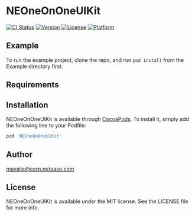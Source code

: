 # NEOneOnOneUIKit

[![CI Status](https://img.shields.io/travis/mayajie@gmail.com/NEOneOnOneUIKit.svg?style=flat)](https://travis-ci.org/mayajie@gmail.com/NEOneOnOneUIKit)
[![Version](https://img.shields.io/cocoapods/v/NEOneOnOneUIKit.svg?style=flat)](https://cocoapods.org/pods/NEOneOnOneUIKit)
[![License](https://img.shields.io/cocoapods/l/NEOneOnOneUIKit.svg?style=flat)](https://cocoapods.org/pods/NEOneOnOneUIKit)
[![Platform](https://img.shields.io/cocoapods/p/NEOneOnOneUIKit.svg?style=flat)](https://cocoapods.org/pods/NEOneOnOneUIKit)

## Example

To run the example project, clone the repo, and run `pod install` from the Example directory first.

## Requirements

## Installation

NEOneOnOneUIKit is available through [CocoaPods](https://cocoapods.org). To install
it, simply add the following line to your Podfile:

```ruby
pod 'NEOneOnOneUIKit'
```

## Author

 mayajie@corp.netease.com

## License

NEOneOnOneUIKit is available under the MIT license. See the LICENSE file for more info.

